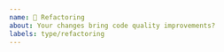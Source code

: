 ```yaml
---
name: 🔧 Refactoring
about: Your changes bring code quality improvements?
labels: type/refactoring
---
```

<!--
- Please target the oldest branch which would benefit from the refactoring.
- Refactoring should never have deprecations.
- Make sure existing tests will not fail.
- If affected code is previously untested, adding tests would be nice.
-->
